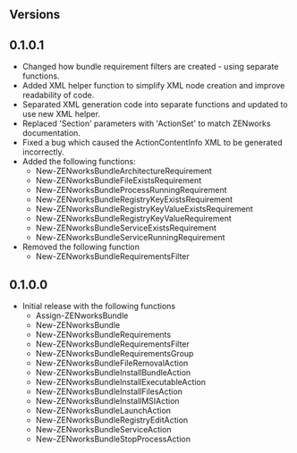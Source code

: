 ## Versions


## 0.1.0.1

*    Changed how bundle requirement filters are created - using separate functions.
*    Added XML helper function to simplify XML node creation and improve readability of code.
*    Separated XML generation code into separate functions and updated to use new XML helper.
*    Replaced 'Section' parameters with 'ActionSet' to match ZENworks documentation.
*    Fixed a bug which caused the ActionContentInfo XML to be generated incorrectly.
*    Added the following functions:
     * New-ZENworksBundleArchitectureRequirement
     * New-ZENworksBundleFileExistsRequirement
     * New-ZENworksBundleProcessRunningRequirement
     * New-ZENworksBundleRegistryKeyExistsRequirement
     * New-ZENworksBundleRegistryKeyValueExistsRequirement
     * New-ZENworksBundleRegistryKeyValueRequirement
     * New-ZENworksBundleServiceExistsRequirement
     * New-ZENworksBundleServiceRunningRequirement
*    Removed the following function
     * New-ZENworksBundleRequirementsFilter


## 0.1.0.0
*    Initial release with the following functions
     * Assign-ZENworksBundle
     * New-ZENworksBundle
     * New-ZENworksBundleRequirements
     * New-ZENworksBundleRequirementsFilter
     * New-ZENworksBundleRequirementsGroup
     * New-ZENworksBundleFileRemovalAction
     * New-ZENworksBundleInstallBundleAction
     * New-ZENworksBundleInstallExecutableAction
     * New-ZENworksBundleInstallFilesAction
     * New-ZENworksBundleInstallMSIAction
     * New-ZENworksBundleLaunchAction
     * New-ZENworksBundleRegistryEditAction
     * New-ZENworksBundleServiceAction
     * New-ZENworksBundleStopProcessAction